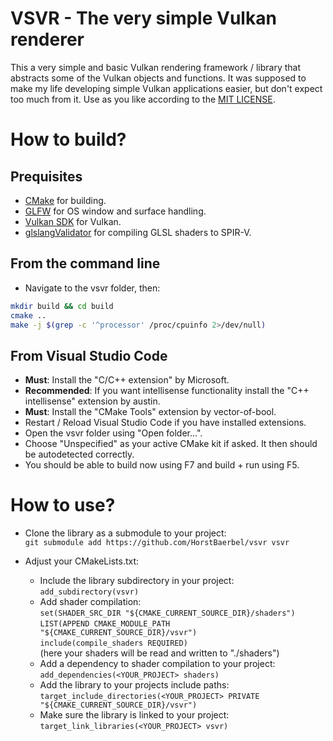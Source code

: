 # VSVR - The very simple Vulkan renderer

This a very simple and basic Vulkan rendering framework / library that abstracts some of the Vulkan objects and functions. It was supposed to make my life developing simple Vulkan applications easier, but don't expect too much from it. Use as you like according to the [MIT LICENSE](LICENSE).

# How to build?

## Prequisites

* [CMake](https://cmake.org/) for building.
* [GLFW](https://www.glfw.org/) for OS window and surface handling.
* [Vulkan SDK](https://vulkan.lunarg.com/) for Vulkan.
* [glslangValidator](https://github.com/KhronosGroup/glslang) for compiling GLSL shaders to SPIR-V.

## From the command line

* Navigate to the vsvr folder, then:

```sh
mkdir build && cd build
cmake ..
make -j $(grep -c '^processor' /proc/cpuinfo 2>/dev/null)
```

## From Visual Studio Code

* **Must**: Install the "C/C++ extension" by Microsoft.
* **Recommended**: If you want intellisense functionality install the "C++ intellisense" extension by austin.
* **Must**: Install the "CMake Tools" extension by vector-of-bool.
* Restart / Reload Visual Studio Code if you have installed extensions.
* Open the vsvr folder using "Open folder...".
* Choose "Unspecified" as your active CMake kit if asked. It then should be autodetected correctly.
* You should be able to build now using F7 and build + run using F5.

# How to use?

* Clone the library as a submodule to your project:  
```git submodule add https://github.com/HorstBaerbel/vsvr vsvr```

* Adjust your CMakeLists.txt:
  * Include the library subdirectory in your project:  
```add_subdirectory(vsvr)```
  * Add shader compilation:  
```set(SHADER_SRC_DIR "${CMAKE_CURRENT_SOURCE_DIR}/shaders")```  
```LIST(APPEND CMAKE_MODULE_PATH "${CMAKE_CURRENT_SOURCE_DIR}/vsvr")```  
```include(compile_shaders REQUIRED)```  
(here your shaders will be read and written to "./shaders")
  * Add a dependency to shader compilation to your project:  
```add_dependencies(<YOUR_PROJECT> shaders)```
  * Add the library to your projects include paths:  
```target_include_directories(<YOUR_PROJECT> PRIVATE "${CMAKE_CURRENT_SOURCE_DIR}/vsvr")```
  * Make sure the library is linked to your project:  
```target_link_libraries(<YOUR_PROJECT> vsvr)```
